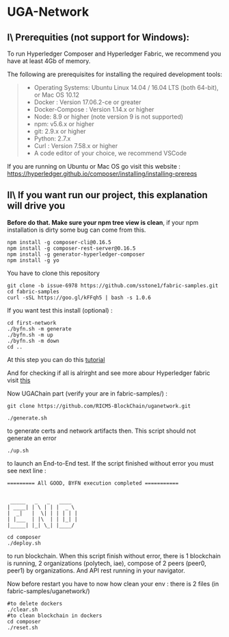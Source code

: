 # UGA-Network
## I\ Prerequities (not support for Windows):
To run Hyperledger Composer and Hyperledger Fabric, we recommend you have at least 4Gb of memory.

The following are prerequisites for installing the required development tools:
> * Operating Systems: Ubuntu Linux 14.04 / 16.04 LTS (both 64-bit), or Mac OS 10.12
> * Docker : Version 17.06.2-ce or greater
> * Docker-Compose : Version 1.14.x or higher
> * Node: 8.9 or higher (note version 9 is not supported)
> * npm: v5.6.x or higher
> * git: 2.9.x or higher
> * Python: 2.7.x
> * Curl : Version 7.58.x or higher
> * A code editor of your choice, we recommend VSCode

If you are running on Ubuntu or Mac OS go visit this website : https://hyperledger.github.io/composer/installing/installing-prereqs


## II\ If you want run our project, this explanation will drive you

**Before do that. Make sure your npm tree view is clean**, if your npm installation is dirty some bug can come from this.
```
npm install -g composer-cli@0.16.5
npm install -g composer-rest-server@0.16.5
npm install -g generator-hyperledger-composer
npm install -g yo
```
You have to clone this repository
```
git clone -b issue-6978 https://github.com/sstone1/fabric-samples.git
cd fabric-samples
curl -sSL https://goo.gl/kFFqh5 | bash -s 1.0.6
```
If you want test this install (optional) :
```
cd first-network
./byfn.sh -m generate
./byfn.sh -m up
./byfn.sh -m down
cd ..
```
At this step you can do this [tutorial](http://hyperledger-fabric.readthedocs.io/en/latest/write_first_app.html)

And for checking if all is alrirght and see more abour Hyperledger fabric visit [this](http://hyperledger-fabric.readthedocs.io/en/latest/build_network.html)

Now UGAChain part (verify your are in fabric-samples/) :
```
git clone https://github.com/RICM5-BlockChain/uganetwork.git
```

```
./generate.sh 
```
to generate certs and network artifacts then. This script should not generate an error
```
./up.sh 
```
to launch an End-to-End test. If the script finished without error you must see next line :
```
========= All GOOD, BYFN execution completed =========== 


 _____   _   _   ____   
| ____| | \ | | |  _ \  
|  _|   |  \| | | | | | 
| |___  | |\  | | |_| | 
|_____| |_| \_| |____/  

```

```
cd composer
./deploy.sh
```
to run blockchain. When this script finish without error, there is 1 blockchain is running, 2 organizations (polytech, iae), compose of 2 peers (peer0, peer1) by organizations. And API rest running in your navigator.

Now before restart you have to now how clean your env :
there is 2 files (in fabric-samples/uganetwork/)
```
#to delete dockers
./clear.sh
#to clean blockchain in dockers
cd composer
./reset.sh
```

